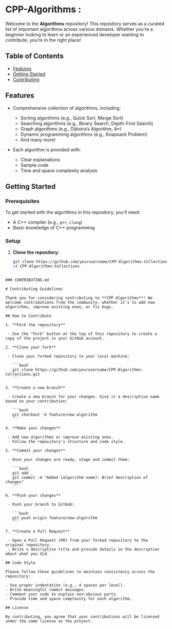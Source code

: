 # CPP-Algorithms :
Welcome to the **Algorithms** repository! This repository serves as a curated list of important algorithms across various domains. Whether you're a beginner looking to learn or an experienced developer wanting to contribute, you’re in the right place!

## Table of Contents

- [Features](#features)
- [Getting Started](#getting-started)
- [Contributing](#contributing)

## Features

- Comprehensive collection of algorithms, including:
  - Sorting algorithms (e.g., Quick Sort, Merge Sort)
  - Searching algorithms (e.g., Binary Search, Depth-First Search)
  - Graph algorithms (e.g., Dijkstra’s Algorithm, A*)
  - Dynamic programming algorithms (e.g., Knapsack Problem)
  - And many more!
  
- Each algorithm is provided with:
  - Clear explanations
  - Sample code
  - Time and space complexity analysis

## Getting Started

### Prerequisites

To get started with the algorithms in this repository, you’ll need:

- A C++ compiler (e.g., `g++`, `clang`)
- Basic knowledge of C++ programming

### Setup

1. **Clone the repository:**

   ```bash
   git clone https://github.com/yourusername/CPP-Algorithms-Collections.git
   cd CPP-Algorithms-Collections
  ```

### CONTRIBUTING.md

# Contributing Guidelines

Thank you for considering contributing to **CPP Algorithms**! We welcome contributions from the community, whether it's to add new algorithms, improve existing ones, or fix bugs.

## How to Contribute

1. **Fork the repository**

   - Use the "Fork" button at the top of this repository to create a copy of the project in your GitHub account.

2. **Clone your fork**

   - Clone your forked repository to your local machine:

     ```bash
     git clone https://github.com/yourusername/CPP-Algorithms-Collections.git
     ```

3. **Create a new branch**

   - Create a new branch for your changes. Give it a descriptive name based on your contribution:

     ```bash
     git checkout -b feature/new-algorithm
     ```

4. **Make your changes**

   - Add new algorithms or improve existing ones.
   - Follow the repository's structure and code style.

5. **Commit your changes**

   - Once your changes are ready, stage and commit them:

     ```bash
     git add .
     git commit -m "Added [algorithm name]: Brief description of changes"
     ```

6. **Push your changes**

   - Push your branch to GitHub:

     ```bash
     git push origin feature/new-algorithm
     ```

7. **Create a Pull Request**

   - Open a Pull Request (PR) from your forked repository to the original repository.
   - Write a descriptive title and provide details in the description about what you did.

## Code Style

Please follow these guidelines to maintain consistency across the repository:

- Use proper indentation (e.g., 4 spaces per level).
- Write meaningful commit messages.
- Comment your code to explain non-obvious parts.
- Provide time and space complexity for each algorithm.

## License

By contributing, you agree that your contributions will be licensed under the same license as the project.
